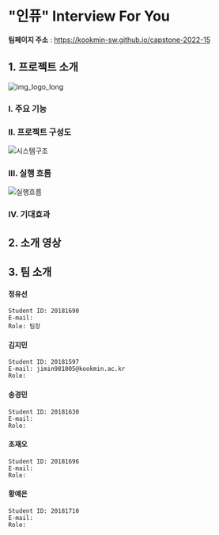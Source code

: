 # "인퓨" Interview For You

**팀페이지 주소** : https://kookmin-sw.github.io/capstone-2022-15

## 1. 프로젝트 소개
![img_logo_long](https://user-images.githubusercontent.com/39540525/158740938-f31ba6ad-a470-444c-b433-1924d181d633.png)



### I. 주요 기능 

### II. 프로젝트 구성도
![시스템구조](https://user-images.githubusercontent.com/39400030/160230114-b46112d2-c1b6-4f6a-86d0-8f83f46dab45.jpeg)

### III. 실행 흐름

![실행흐름](https://user-images.githubusercontent.com/39400030/160230118-cd7127d6-6d8b-424c-b7b8-cd0edc19cd31.jpeg)
 
 
### IV. 기대효과


## 2. 소개 영상
<!--
200초 동영상 
-->

## 3. 팀 소개

#### 정유선 
<!--
이미지
-->
```
Student ID: 20181690
E-mail: 
Role: 팀장
```


#### 김지민 
<!--
이미지
-->
```
Student ID: 20181597
E-mail: jimin981005@kookmin.ac.kr
Role: 
```


#### 송경민
<!--
이미지
-->
```
Student ID: 20181630
E-mail: 
Role:  
```

#### 조재오
<!--
이미지
-->
```
Student ID: 20181696
E-mail: 
Role: 
```

#### 황예은
<!--
이미지
-->
```
Student ID: 20181710
E-mail: 
Role: 
```

